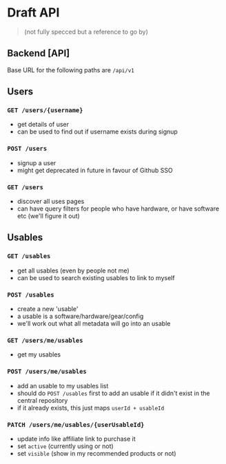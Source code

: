 # Draft API 
> (not fully specced but a reference to go by)

## Backend [API]
Base URL for the following paths are `/api/v1`

## Users 

### `GET /users/{username}` 
- get details of user 
- can be used to find out if username exists during signup 

### `POST /users` 
- signup a user 
- might get deprecated in future in favour of Github SSO 

### `GET /users` 
- discover all uses pages 
- can have query filters for people who have hardware, or have software etc (we'll figure it out)


## Usables 

### `GET /usables` 
- get all usables (even by people not me)
- can be used to search existing usables to link to myself

### `POST /usables` 
- create a new 'usable' 
- a usable is a software/hardware/gear/config 
- we'll work out what all metadata will go into an usable 

### `GET /users/me/usables` 
- get my usables 

### `POST /users/me/usables`
- add an usable to my usables list 
- should do `POST /usables` first to add an usable if it didn't exist in the central repository 
- if it already exists, this just maps `userId + usableId` 

### `PATCH /users/me/usables/{userUsableId}` 
- update info like affiliate link to purchase it 
- set `active` (currently using or not)
- set `visible` (show in my recommended products or not)
